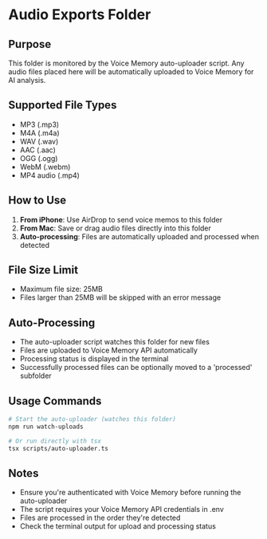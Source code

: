 # Audio Exports Folder

## Purpose
This folder is monitored by the Voice Memory auto-uploader script. Any audio files placed here will be automatically uploaded to Voice Memory for AI analysis.

## Supported File Types
- MP3 (.mp3)
- M4A (.m4a) 
- WAV (.wav)
- AAC (.aac)
- OGG (.ogg)
- WebM (.webm)
- MP4 audio (.mp4)

## How to Use
1. **From iPhone**: Use AirDrop to send voice memos to this folder
2. **From Mac**: Save or drag audio files directly into this folder
3. **Auto-processing**: Files are automatically uploaded and processed when detected

## File Size Limit
- Maximum file size: 25MB
- Files larger than 25MB will be skipped with an error message

## Auto-Processing
- The auto-uploader script watches this folder for new files
- Files are uploaded to Voice Memory API automatically
- Processing status is displayed in the terminal
- Successfully processed files can be optionally moved to a 'processed' subfolder

## Usage Commands
```bash
# Start the auto-uploader (watches this folder)
npm run watch-uploads

# Or run directly with tsx
tsx scripts/auto-uploader.ts
```

## Notes
- Ensure you're authenticated with Voice Memory before running the auto-uploader
- The script requires your Voice Memory API credentials in .env
- Files are processed in the order they're detected
- Check the terminal output for upload and processing status